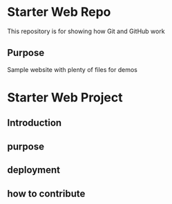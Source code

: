 # Starter Web Repo

This repository is for showing how Git and GitHub work

## Purpose

Sample website with plenty of files for demos

# Starter Web Project 

## Introduction

## purpose 

## deployment

## how to contribute 